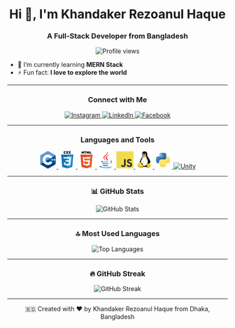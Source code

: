 <h1 align="center">Hi 👋, I'm Khandaker Rezoanul Haque</h1>
<h3 align="center">A Full-Stack Developer from Bangladesh</h3>

<p align="center">
  <img src="https://komarev.com/ghpvc/?username=Rezoan-kh&label=Profile%20views&color=0e75b6&style=flat" alt="Profile views" />
</p>

- 🌱 I’m currently learning **MERN Stack**  
- ⚡ Fun fact: **I love to explore the world**

---

<h3 align="center">Connect with Me</h3>
<p align="center">
  <a href="https://www.instagram.com/rezoan_khandaker/" target="_blank">
    <img src="https://raw.githubusercontent.com/rahuldkjain/github-profile-readme-generator/master/src/images/icons/Social/instagram.svg" alt="Instagram" height="30" width="40" />
  </a>
  <a href="https://linkedin.com/in/rezoan_khandaker" target="_blank">
    <img src="https://raw.githubusercontent.com/rahuldkjain/github-profile-readme-generator/master/src/images/icons/Social/linked-in-alt.svg" alt="LinkedIn" height="30" width="40" />
  </a>
  <a href="https://www.facebook.com/rezoan.kh" target="_blank">
    <img src="https://raw.githubusercontent.com/rahuldkjain/github-profile-readme-generator/master/src/images/icons/Social/facebook.svg" alt="Facebook" height="30" width="40" />
  </a>
</p>

---

<h3 align="center">Languages and Tools</h3>
<p align="center">
  <a href="https://www.w3schools.com/cpp/" target="_blank" rel="noreferrer">
    <img src="https://raw.githubusercontent.com/devicons/devicon/master/icons/cplusplus/cplusplus-original.svg" alt="C++" width="40" height="40"/>
  </a>
  <a href="https://www.w3schools.com/css/" target="_blank" rel="noreferrer">
    <img src="https://raw.githubusercontent.com/devicons/devicon/master/icons/css3/css3-original-wordmark.svg" alt="CSS3" width="40" height="40"/>
  </a>
  <a href="https://www.w3.org/html/" target="_blank" rel="noreferrer">
    <img src="https://raw.githubusercontent.com/devicons/devicon/master/icons/html5/html5-original-wordmark.svg" alt="HTML5" width="40" height="40"/>
  </a>
  <a href="https://www.java.com" target="_blank" rel="noreferrer">
    <img src="https://raw.githubusercontent.com/devicons/devicon/master/icons/java/java-original.svg" alt="Java" width="40" height="40"/>
  </a>
  <a href="https://developer.mozilla.org/en-US/docs/Web/JavaScript" target="_blank" rel="noreferrer">
    <img src="https://raw.githubusercontent.com/devicons/devicon/master/icons/javascript/javascript-original.svg" alt="JavaScript" width="40" height="40"/>
  </a>
  <a href="https://www.linux.org/" target="_blank" rel="noreferrer">
    <img src="https://raw.githubusercontent.com/devicons/devicon/master/icons/linux/linux-original.svg" alt="Linux" width="40" height="40"/>
  </a>
  <a href="https://www.python.org" target="_blank" rel="noreferrer">
    <img src="https://raw.githubusercontent.com/devicons/devicon/master/icons/python/python-original.svg" alt="Python" width="40" height="40"/>
  </a>
  <a href="https://unity.com/" target="_blank" rel="noreferrer">
    <img src="https://www.vectorlogo.zone/logos/unity3d/unity3d-icon.svg" alt="Unity" width="40" height="40"/>
  </a>
</p>

---

<h3 align="center">📊 GitHub Stats</h3>
<div align="center">
  <img src="https://github-readme-stats.vercel.app/api?username=Rezoan-kh&show_icons=true&locale=en&theme=tokyonight" alt="GitHub Stats" />
</div>

---

<h3 align="center">🔝 Most Used Languages</h3>
<div align="center">
  <img src="https://github-readme-stats.vercel.app/api/top-langs?username=Rezoan-kh&show_icons=true&locale=en&layout=compact&theme=tokyonight" alt="Top Languages" />
</div>

---

<h3 align="center">🔥 GitHub Streak</h3>
<div align="center">
  <img src="https://github-readme-streak-stats.herokuapp.com/?user=Rezoan-kh&theme=tokyonight" alt="GitHub Streak" />
</div>

---

<p align="center">🇧🇩 Created with ❤️ by Khandaker Rezoanul Haque from Dhaka, Bangladesh</p>
